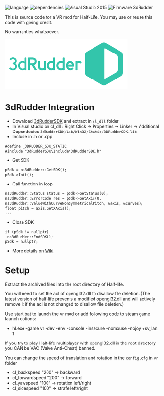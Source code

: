 ![language](https://img.shields.io/badge/Language-c%2B%2B-green.svg) 
![dependencies](https://img.shields.io/badge/Dependecies-3dRudderSDK-green.svg)
![Visual Studio 2015](https://img.shields.io/badge/Visual%20Studio-2015-brightgreen.svg)
![Firmware 3dRudder](https://img.shields.io/badge/Firmware%203dRudder-%3E%20v1.3.4.0-brightgreen.svg)

This is source code for a VR mod for Half-Life. You may use or reuse this code with giving credit.

No warranties whatsoever.

![logo](3dR_Logo.png)

# 3dRudder Integration

* Download [3dRudderSDK](https://github.com/3DRudder/3dRudderSDK/archive/master.zip) and extract in ```cl_dll``` folder
* In Visual studio on cl_dll : Right Click -> Properties -> Linker -> Additional Dependecies
```3dRudderSDK/Lib/Win32/Static/3DRudderSDK.lib```
* Include in .h or .cpp 
```
#define _3DRUDDER_SDK_STATIC 
#include "3dRudderSDK\Include\3dRudderSDK.h"
```
* Get SDK
```
pSdk = ns3dRudder::GetSDK();
pSdk->Init();
```
* Call function in loop
```
ns3dRudder::Status status = pSdk->GetStatus(0);
ns3dRudder::ErrorCode res = pSdk->GetAxis(0, ns3dRudder::ValueWithCurveNonSymmetricalPitch, &axis, &curves);
float pitch = axis.GetXAxis();
...
```
* Close SDK
```
if (pSdk != nullptr)
 ns3dRudder::EndSDK();
pSdk = nullptr;
 ```
* More details on [Wiki](https://github.com/3DRudder/Half-Life-VR/wiki)
# Setup

Extract the archived files into the root directory of Half-life.
 
You will need to set the acl of opengl32.dll to disallow file deletion. (The latest version of half-life prevents a modified opengl32.dll and will actively remove it if the acl is not changed to disallow file deletion.)
 
Use start.bat to launch the vr mod or add following code to steam game launch options:
 * hl.exe -game vr -dev -env -console -insecure -nomouse -nojoy +sv_lan 1 
 
If you try to play Half-life multiplayer with opengl32.dll in the root directory you CAN be VAC (Valve Anti-Cheat) banned.

You can change the speed of translation and rotation in the ```config.cfg``` in ```vr``` folder
 * cl_backspeed "200" -> backward
 * cl_forwardspeed "200" -> forward
 * cl_yawspeed "100" -> rotation left/right
 * cl_sidespeed "100" -> strafe left/right